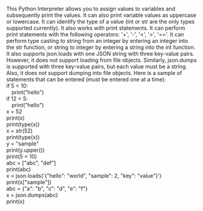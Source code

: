 This Python Interpreter allows you to assign values to variables and subsequently print the values. It can also print variable values as uppercase or lowercase. It can identify the type of a value (int or str are the only types supported currently). It also works with print statements. It can perform print statements with the following operators: '+', '-', '<', '>', '=='. It can perform type casting to string from an integer by entering an integer into the str function, or string to integer by entering a string into the int function. It also supports json.loads with one JSON string with three key-value pairs. However, it does not support loading from file objects. Similarly, json.dumps is supported with three key-value pairs, but each value must be a string. Also, it does not support dumping into file objects. Here is a sample of statements that can be entered (must be entered one at a time):<br>
if 5 < 10: <br>
&emsp;print("hello") <br>
if 12 < 5: <br>
&emsp;print("hello") <br>
x = 52 <br>
print(x) <br>
print(type(x)) <br>
x = str(52) <br>
print(type(x)) <br>
y = "sample" <br>
print(y.upper()) <br>
print(5 < 10) <br>
abc = ["abc", "def"] <br>
print(abc) <br>
x = json.loads('{"hello": "world", "sample": 2, "key": "value"}') <br>
print(x["sample"]) <br>
abc = {"a": "b", "c": "d", "e": "f"} <br>
x = json.dumps(abc) <br>
print(x)
